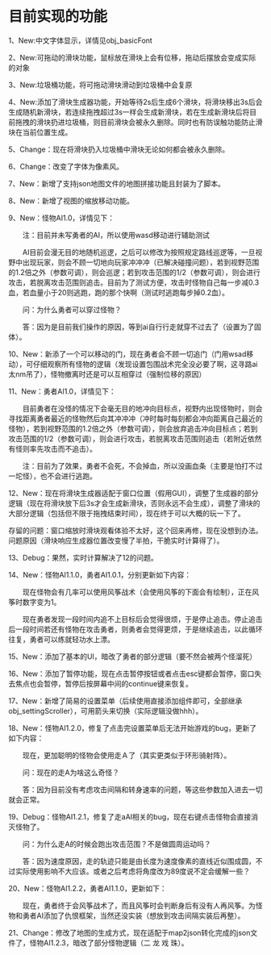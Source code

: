 # 目前实现的功能 #

1、New:中文字体显示，详情见obj_basicFont

2、New:可拖动的滑块功能，鼠标放在滑块上会有位移，拖动后摆放会变成实际的对象

3、New:垃圾桶功能，将可拖动滑块滑动到垃圾桶中会复原

4、New:添加了滑块生成器功能，开始等待2s后生成6个滑块，将滑块移出3s后会生成随机新滑块，若连续拖拽超过3s一样会生成新滑块，若在生成新滑块后将目前拖拽的滑块扔进垃圾桶，则目前滑块会被永久删除。同时也有防误触功能防止滑块在当前位置生成。

5、Change：现在将滑块扔入垃圾桶中滑块无论如何都会被永久删除。

6、Change：改变了字体为像素风。

7、New：新增了支持json地图文件的地图拼接功能且封装为了脚本。

8、New：新增了视图的缩放移动功能。

9、New：怪物AI1.0，详情见下：

　　注：目前并未写勇者的AI，所以使用wasd移动进行辅助测试

　　AI目前会漫无目的地随机巡逻，之后可以修改为按照规定路线巡逻等，一旦视野中出现玩家，则会不顾一切地向玩家冲冲冲（已解决碰撞问题），若到视野范围的1.2倍之外（参数可调），则会巡逻；若到攻击范围的1/2（参数可调），则会进行攻击，若脱离攻击范围则追击。目前为了测试方便，攻击时怪物自己每一步减0.3血，若血量小于20则逃跑，跑的那个快啊（测试时逃跑每步掉0.2血）。

　　问：为什么勇者可以穿过怪物？

　　答：因为是目前我们操作的原因，等到ai自行行走就穿不过去了（设置为了固体）。

10、New：新添了一个可以移动的门，现在勇者会不顾一切追门（门用wsad移动），可仔细观察所有怪物的逻辑（发现设置包围战术完全没必要了啊，这寻路ai太nm吊了），怪物撤离时还是可以互相穿过（强制位移的原因）

11、New：勇者AI1.0，详情见下：

　　目前勇者在没怪的情况下会毫无目的地冲向目标点，视野内出现怪物时，则会寻找距离勇者最近的怪物然后向其冲冲冲（冲时每时每刻都会冲向距离自己最近的怪物），若到视野范围的1.2倍之外（参数可调），则会放弃追击冲向目标点；若到攻击范围的1/2（参数可调），则会进行攻击，若脱离攻击范围则追击（若附近依然有怪则率先攻击而不追击）。

　　注：目前为了效果，勇者不会死，不会掉血，所以没画血条（主要是怕打不过一坨怪），也不会进行逃跑。

12、New：现在将滑块生成器适配于窗口位置（假用GUI），调整了生成器的部分逻辑（现在将滑块放下后3s才会生成新滑块，否则永远不会生成），调整了滑块的大部分逻辑（包括但不限于拖拽结束时间），现在终于可以大概的玩一下了。

存留的问题：窗口缩放时滑块观看体验不太好，这个回来再修，现在没想到办法。问题原因（滑块响应生成器位置改变慢了半拍，干脆实时计算得了）。

13、Debug：果然，实时计算解决了12的问题。

14、New：怪物AI1.1.0，勇者AI1.0.1，分别更新如下内容：

　　现在怪物会有几率可以使用风筝战术（会使用风筝的下面会有绘制），正在风筝时数字变为1。

　　现在勇者发现一段时间内追不上目标后会觉得很烦，于是停止追击。停止追击后一段时间若还有怪物在攻击勇者，则勇者会觉得更烦，于是继续追击，以此循环往复，勇者可以练就轻功水上漂。

15、New：添加了基本的UI，暗改了勇者的部分逻辑（要不然会被两个怪溜死）

16、New：添加了暂停功能，现在点击暂停按钮或者点击esc键都会暂停，窗口失去焦点也会暂停，暂停后按屏幕中间的continue键来恢复。

17、New：新增了简易的设置菜单（后续使用直接添加组件即可，全部继承obj_settingScroller），可用箭头来切换（实际逻辑没做hhh）。

18、New：怪物AI1.2.0，修复了点击完设置菜单后无法开始游戏的bug，更新了如下内容：

　　现在，更加聪明的怪物会使用走Ａ了（其实更类似于环形骑射阵）。

　　问：现在的走A为啥这么奇怪？

　　答：因为目前没有考虑攻击间隔和转身速率的问题，等这些参数加入进去一切就会正常。

19、Debug：怪物AI1.2.1，修复了走aAI相关的bug，现在右键点击怪物会直接消灭怪物了。

　　问：为什么走A的时候会跑出攻击范围？不是做圆周运动吗？

　　答：因为速度原因，走的轨迹只能是由长度为速度像素的直线近似围成圆，不过实际使用影响不大应该。或者之后考虑将角度改为89度说不定会缓解一些？


20、New：怪物AI1.2.2，勇者AI1.1.0，更新如下：

　　现在，勇者终于会风筝战术了，而且风筝时会判断身后有没有人再风筝。为怪物和勇者AI添加了仇恨框架，当然还没实装（想放到攻击间隔实装后再整）。

21、Change：修改了地图的生成方式，现在适配于map2json转化完成的json文件了，怪物AI1.2.3，暗改了部分怪物逻辑（二  龙  戏  珠）。